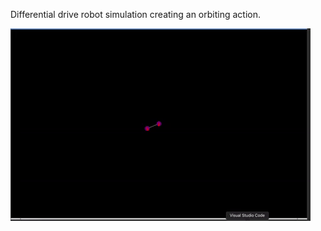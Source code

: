 Differential drive robot simulation creating an orbiting action.


![alt-text](https://github.com/ianpkennedy/Swarm_Robotics/blob/main/Orbit/giphy.gif)
